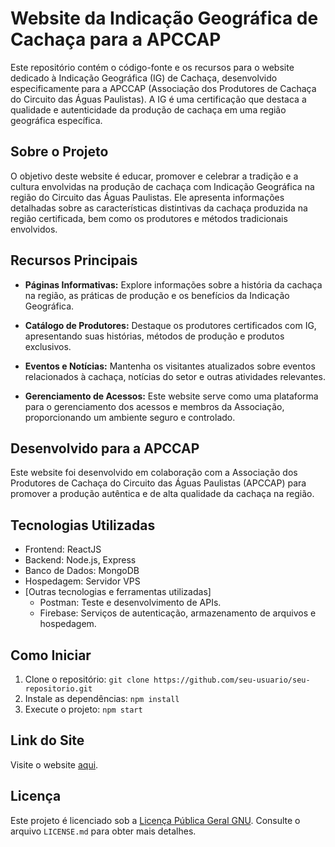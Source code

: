 # Website da Indicação Geográfica de Cachaça para a APCCAP

Este repositório contém o código-fonte e os recursos para o website dedicado à Indicação Geográfica (IG) de Cachaça, desenvolvido especificamente para a APCCAP (Associação dos Produtores de Cachaça do Circuito das Águas Paulistas). A IG é uma certificação que destaca a qualidade e autenticidade da produção de cachaça em uma região geográfica específica.

## Sobre o Projeto

O objetivo deste website é educar, promover e celebrar a tradição e a cultura envolvidas na produção de cachaça com Indicação Geográfica na região do Circuito das Águas Paulistas. Ele apresenta informações detalhadas sobre as características distintivas da cachaça produzida na região certificada, bem como os produtores e métodos tradicionais envolvidos.

## Recursos Principais

- **Páginas Informativas:** Explore informações sobre a história da cachaça na região, as práticas de produção e os benefícios da Indicação Geográfica.

- **Catálogo de Produtores:** Destaque os produtores certificados com IG, apresentando suas histórias, métodos de produção e produtos exclusivos.

- **Eventos e Notícias:** Mantenha os visitantes atualizados sobre eventos relacionados à cachaça, notícias do setor e outras atividades relevantes.

- **Gerenciamento de Acessos:** Este website serve como uma plataforma para o gerenciamento dos acessos e membros da Associação, proporcionando um ambiente seguro e controlado.

## Desenvolvido para a APCCAP

Este website foi desenvolvido em colaboração com a Associação dos Produtores de Cachaça do Circuito das Águas Paulistas (APCCAP) para promover a produção autêntica e de alta qualidade da cachaça na região.

## Tecnologias Utilizadas

- Frontend: ReactJS
- Backend: Node.js, Express
- Banco de Dados: MongoDB
- Hospedagem: Servidor VPS
- [Outras tecnologias e ferramentas utilizadas]
  - Postman: Teste e desenvolvimento de APIs.
  - Firebase: Serviços de autenticação, armazenamento de arquivos e hospedagem.
  
## Como Iniciar

1. Clone o repositório: `git clone https://github.com/seu-usuario/seu-repositorio.git`
2. Instale as dependências: `npm install`
3. Execute o projeto: `npm start`

## Link do Site

Visite o website [aqui](https://www.apccap.com.br).

## Licença

Este projeto é licenciado sob a [Licença Pública Geral GNU](LICENSE.md). Consulte o arquivo `LICENSE.md` para obter mais detalhes.
